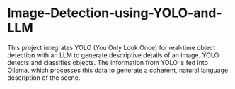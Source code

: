 # Image-Detection-using-YOLO-and-LLM
 This project integrates YOLO (You Only Look Once) for real-time object detection with an LLM to generate descriptive details of an image. YOLO detects and classifies objects. The information from YOLO is fed into Ollama, which processes this data to generate a coherent, natural language description of the scene.

